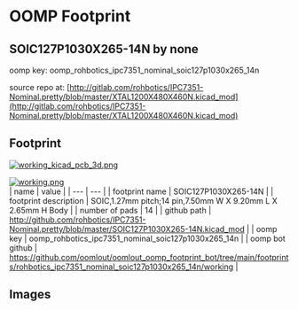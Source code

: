# OOMP Footprint  
## SOIC127P1030X265-14N  by none  
  
oomp key: oomp_rohbotics_ipc7351_nominal_soic127p1030x265_14n  
  
source repo at: [http://gitlab.com/rohbotics/IPC7351-Nominal.pretty/blob/master/XTAL1200X480X460N.kicad_mod](http://gitlab.com/rohbotics/IPC7351-Nominal.pretty/blob/master/XTAL1200X480X460N.kicad_mod)  
## Footprint  
  
[![working_kicad_pcb_3d.png](working_kicad_pcb_3d_600.png)](working_kicad_pcb_3d.png)  
  
[![working.png](working_600.png)](working.png)  
| name | value | 
| --- | --- | 
| footprint name | SOIC127P1030X265-14N | 
| footprint description | SOIC,1.27mm pitch;14 pin,7.50mm W X 9.20mm L X 2.65mm H Body | 
| number of pads | 14 | 
| github path | http://github.com/rohbotics/IPC7351-Nominal.pretty/blob/master/SOIC127P1030X265-14N.kicad_mod | 
| oomp key | oomp_rohbotics_ipc7351_nominal_soic127p1030x265_14n | 
| oomp bot github | https://github.com/oomlout/oomlout_oomp_footprint_bot/tree/main/footprints/rohbotics_ipc7351_nominal_soic127p1030x265_14n/working | 
## Images  
